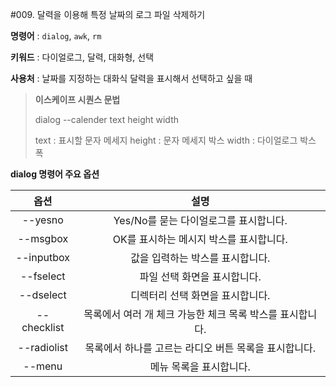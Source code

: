 #009. 달력을 이용해 특정 날짜의 로그 파일 삭제하기 

**명령어** : `dialog`, `awk`, `rm`

**키워드** : 다이얼로그, 달력, 대화형, 선택

**사용처** : 날짜를 지정하는 대화식 달력을 표시해서 선택하고 싶을 때 


>**이스케이프 시퀀스 문법**
>
> dialog --calender text height width
>
> text    : 표시할 문자 메세지
> height  : 문자 메세지 박스
> width   : 다이얼로그 박스 폭

**dialog 명령어 주요 옵션**

|옵션|설명|
|:-:|:-:|
|--yesno|Yes/No를 묻는 다이얼로그를 표시합니다.|
|--msgbox|OK를 표시하는 메시지 박스를 표시합니다.|
|--inputbox|값을 입력하는 박스를 표시합니다.|
|--fselect|파일 선택 화면을 표시합니다.|
|--dselect|디렉터리 선택 화면을 표시합니다.|
|--checklist|목록에서 여러 개 체크 가능한 체크 목록 박스를 표시합니다.|
|--radiolist|목록에서 하나를 고르는 라디오 버튼 목록을 표시합니다.|
|--menu|메뉴 목록을 표시합니다.|
